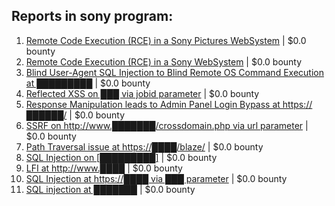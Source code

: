 ## Reports in sony program:
1. [Remote Code Execution (RCE) in a Sony Pictures WebSystem](https://hackerone.com/reports/330028) | $0.0 bounty
2. [Remote Code Execution (RCE) in a Sony WebSystem](https://hackerone.com/reports/329572) | $0.0 bounty
3. [Blind User-Agent SQL Injection to Blind Remote OS Command Execution at █████████](https://hackerone.com/reports/1339430) | $0.0 bounty
4. [Reflected XSS on ███ via jobid parameter](https://hackerone.com/reports/1309949) | $0.0 bounty
5. [Response Manipulation leads to Admin Panel Login Bypass at https://██████/](https://hackerone.com/reports/1508661) | $0.0 bounty
6. [SSRF on http://www.███████/crossdomain.php via url parameter](https://hackerone.com/reports/971590) | $0.0 bounty
7. [Path Traversal issue at https://████/blaze/](https://hackerone.com/reports/1320084) | $0.0 bounty
8. [SQL Injection on [█████████]](https://hackerone.com/reports/1213207) | $0.0 bounty
9. [LFI at http://www.████](https://hackerone.com/reports/986380) | $0.0 bounty
10. [SQL Injection at https://████ via ███ parameter](https://hackerone.com/reports/1935151) | $0.0 bounty
11. [SQL injection at ███████](https://hackerone.com/reports/2256032) | $0.0 bounty
